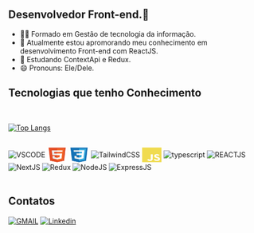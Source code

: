 ## Desenvolvedor Front-end.👋

- 👨‍🎓 Formado em Gestão de tecnologia da informação.
- 🌱 Atualmente estou apromorando meu conhecimento em desenvolvimento Front-end com ReactJS.
- 📘 Estudando ContextApi e Redux.
- 😄 Pronouns: Ele/Dele.
<h2>Tecnologias que tenho Conhecimento</h2>
<br>

[![Top Langs](https://github-readme-stats.vercel.app/api/top-langs/?username=Guivieirasilva&theme=dracula&layout=compact&langs_count=4)](https://github.com/Guivieirasilva/github-readme-stats)

<div style="display: inline_block"><br>
  <img align="center" title="Visual Studio Code" alt="VSCODE" height="30" width="40" src="https://cdn.jsdelivr.net/gh/devicons/devicon/icons/vscode/vscode-original.svg" />
  <img align="center" title="HTML" alt="HTML" height="30" width="40" src="https://raw.githubusercontent.com/devicons/devicon/master/icons/html5/html5-original.svg"/>
  <img align="center" title="CSS" alt="CSS" height="30" width="40" src="https://raw.githubusercontent.com/devicons/devicon/master/icons/css3/css3-original.svg"/>
  <img align="center" title="tailwindCSS" alt="TailwindCSS" height="30" width="40" src="https://cdn.jsdelivr.net/gh/devicons/devicon@latest/icons/tailwindcss/tailwindcss-original.svg" />        
  <img align="center" title="Javascript" alt="Javasricpt" height="30" width="40" src="https://raw.githubusercontent.com/devicons/devicon/master/icons/javascript/javascript-plain.svg"/>
  <img align="center" title="Typescript" alt="typescript" height="30" width="40" src="https://cdn.jsdelivr.net/gh/devicons/devicon/icons/typescript/typescript-original.svg"/>
  <img align="center" title="ReactJS" alt="REACTJS" height="30" width="40" src="https://cdn.jsdelivr.net/gh/devicons/devicon/icons/react/react-original.svg" />
  <img align="center" title="NextJs" alt="NextJS" height="30" width="40"src="https://cdn.jsdelivr.net/gh/devicons/devicon/icons/nextjs/nextjs-original.svg" />
  <img align="center" title="Redux" alt="Redux" height="30" width="40" src="https://cdn.jsdelivr.net/gh/devicons/devicon@latest/icons/redux/redux-original.svg" />
  <img align="center" title="NodeJs" alt="NodeJS" height="30" width="40" src="https://cdn.jsdelivr.net/gh/devicons/devicon/icons/nodejs/nodejs-original.svg">
  <img align="center" title="ExpressJS" alt="ExpressJS" height="30" width="40"src="https://cdn.jsdelivr.net/gh/devicons/devicon/icons/express/express-original.svg"/>          
</div>

 <br>
 
 ## Contatos
  
  <div>
  <a href="mailto:guivieirasilva02@gmail.com" target="_blank"><img title="Gmail" align="center" alt="GMAIL" height="40" width="50" src="https://www.svgrepo.com/show/349379/gmail-old.svg"></a>
  <a href="https://www.linkedin.com/in/guilherme-vieira-silva/" target="_blank"><img title="Linkedin" align="center" alt="Linkedin" height="40" width="50" src="https://www.svgrepo.com/show/354000/linkedin-icon.svg"></a> 
  </div>
